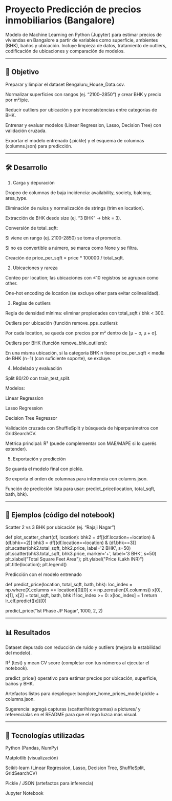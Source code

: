 # Proyecto Predicción de precios inmobiliarios (Bangalore)

Modelo de Machine Learning en Python (Jupyter) para estimar precios de viviendas en Bangalore a partir de variables como superficie, ambientes (BHK), baños y ubicación. Incluye limpieza de datos, tratamiento de outliers, codificación de ubicaciones y comparación de modelos.

---

## 🎯 Objetivo

Preparar y limpiar el dataset Bengaluru_House_Data.csv.

Normalizar superficies con rangos (ej. “2100–2850”) y crear BHK y precio por m²/pie.

Reducir outliers por ubicación y por inconsistencias entre categorías de BHK.

Entrenar y evaluar modelos (Linear Regression, Lasso, Decision Tree) con validación cruzada.

Exportar el modelo entrenado (.pickle) y el esquema de columnas (columns.json) para predicción.

---

## 🛠️ Desarrollo

1) Carga y depuración

Dropeo de columnas de baja incidencia: availability, society, balcony, area_type.

Eliminación de nulos y normalización de strings (trim en location).

Extracción de BHK desde size (ej. “3 BHK” → bhk = 3).

Conversión de total_sqft:

Si viene en rango (ej. 2100-2850) se toma el promedio.

Si no es convertible a número, se marca como None y se filtra.

Creación de price_per_sqft = price * 100000 / total_sqft.

2) Ubicaciones y rareza

Conteo por location; las ubicaciones con ≤10 registros se agrupan como other.

One-hot encoding de location (se excluye other para evitar colinealidad).

3) Reglas de outliers

Regla de densidad mínima: eliminar propiedades con total_sqft / bhk < 300.

Outliers por ubicación (función remove_pps_outliers):

Por cada location, se queda con precios por m² dentro de [μ − σ, μ + σ].

Outliers por BHK (función remove_bhk_outliers):

En una misma ubicación, si la categoría BHK n tiene price_per_sqft < media de BHK (n−1) (con suficiente soporte), se excluye.

4) Modelado y evaluación

Split 80/20 con train_test_split.

Modelos:

Linear Regression

Lasso Regression

Decision Tree Regressor

Validación cruzada con ShuffleSplit y búsqueda de hiperparámetros con GridSearchCV.

Métrica principal: R² (puede complementar con MAE/MAPE si lo querés extender).

5) Exportación y predicción

Se guarda el modelo final con pickle.

Se exporta el orden de columnas para inferencia con columns.json.

Función de predicción lista para usar: predict_price(location, total_sqft, bath, bhk).

---

## 📸 Ejemplos (código del notebook)

Scatter 2 vs 3 BHK por ubicación (ej. “Rajaji Nagar”)

def plot_scatter_chart(df, location):
    bhk2 = df[(df.location==location) & (df.bhk==2)]
    bhk3 = df[(df.location==location) & (df.bhk==3)]
    plt.scatter(bhk2.total_sqft, bhk2.price, label='2 BHK', s=50)
    plt.scatter(bhk3.total_sqft, bhk3.price, marker='+', label='3 BHK', s=50)
    plt.xlabel("Total Square Feet Area"); plt.ylabel("Price (Lakh INR)")
    plt.title(location); plt.legend()


Predicción con el modelo entrenado

def predict_price(location, total_sqft, bath, bhk):
    loc_index = np.where(X.columns == location)[0][0]
    x = np.zeros(len(X.columns))
    x[0], x[1], x[2] = total_sqft, bath, bhk
    if loc_index >= 0:
        x[loc_index] = 1
    return lr_clf.predict([x])[0]

predict_price('1st Phase JP Nagar', 1000, 2, 2)

---

## 📊 Resultados

Dataset depurado con reducción de ruido y outliers (mejora la estabilidad del modelo).

R² (test) y mean CV score (completar con tus números al ejecutar el notebook).

predict_price() operativo para estimar precios por ubicación, superficie, baños y BHK.

Artefactos listos para despliegue: banglore_home_prices_model.pickle + columns.json.

Sugerencia: agregá capturas (scatter/histogramas) a pictures/ y referencialas en el README para que el repo luzca más visual.

---

## 🔧 Tecnologías utilizadas

Python (Pandas, NumPy)

Matplotlib (visualización)

Scikit-learn (Linear Regression, Lasso, Decision Tree, ShuffleSplit, GridSearchCV)

Pickle / JSON (artefactos para inferencia)

Jupyter Notebook
